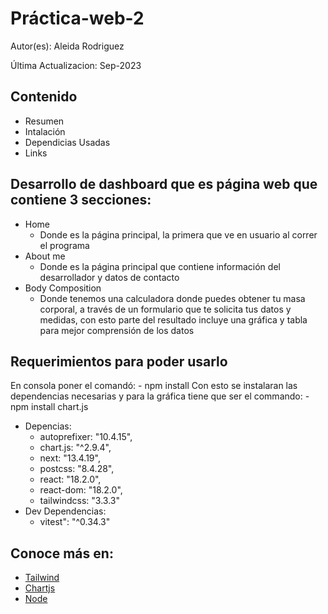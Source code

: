 ﻿# Práctica-web-2

 Autor(es): Aleida Rodriguez
 
 Última Actualizacion: Sep-2023

## Contenido
  - Resumen
  - Intalación
  - Dependicias Usadas
  - Links

## Desarrollo de dashboard que es página web que contiene 3 secciones:
- Home 
  - Donde es la página principal, la primera que ve en usuario al correr el programa
- About me
  - Donde es la página principal que contiene información del desarrollador y datos de contacto
- Body Composition 
  - Donde tenemos una calculadora donde puedes obtener tu masa corporal, a través de un formulario que te solicita tus datos y medidas, con esto parte del resultado incluye una gráfica y tabla para mejor comprensión de los datos
  

## Requerimientos para poder usarlo 
En consola poner el comandó:
    - npm install 
Con esto se instalaran las dependencias necesarias y para la gráfica tiene que ser el commando:
    - npm install chart.js
- Depencias:
  - autoprefixer: "10.4.15",
  - chart.js: "^2.9.4",
  - next: "13.4.19",
  - postcss: "8.4.28",
  - react: "18.2.0",
  - react-dom: "18.2.0",
  - tailwindcss: "3.3.3"
- Dev Dependencias:
  - vitest": "^0.34.3"

## Conoce más en:
  - [Tailwind](https://tailwindcss.com/)
  - [Chartjs](https://www.chartjs.org/)
  - [Node](https://nodejs.org/es)


